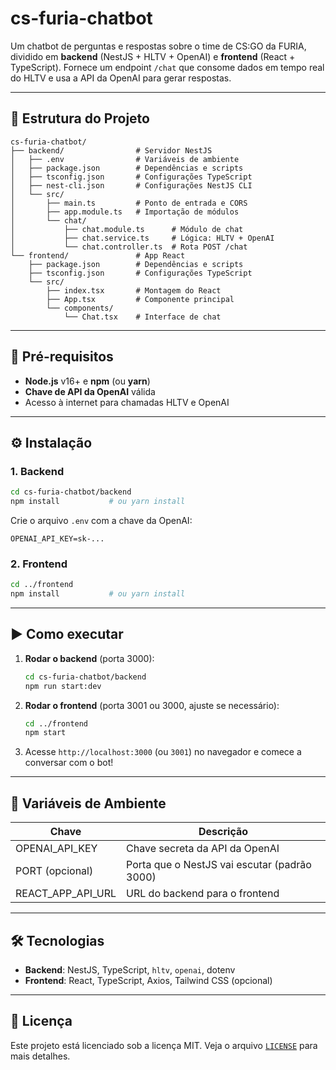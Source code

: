 # cs-furia-chatbot

Um chatbot de perguntas e respostas sobre o time de CS:GO da FURIA, dividido em **backend** (NestJS + HLTV + OpenAI) e **frontend** (React + TypeScript). Fornece um endpoint `/chat` que consome dados em tempo real do HLTV e usa a API da OpenAI para gerar respostas.

---

## 📁 Estrutura do Projeto

```
cs-furia-chatbot/
├── backend/                # Servidor NestJS
│   ├── .env                # Variáveis de ambiente
│   ├── package.json        # Dependências e scripts
│   ├── tsconfig.json       # Configurações TypeScript
│   ├── nest-cli.json       # Configurações NestJS CLI
│   └── src/
│       ├── main.ts         # Ponto de entrada e CORS
│       ├── app.module.ts   # Importação de módulos
│       └── chat/
│           ├── chat.module.ts      # Módulo de chat
│           ├── chat.service.ts     # Lógica: HLTV + OpenAI
│           └── chat.controller.ts  # Rota POST /chat
└── frontend/               # App React
    ├── package.json        # Dependências e scripts
    ├── tsconfig.json       # Configurações TypeScript
    └── src/
        ├── index.tsx       # Montagem do React
        ├── App.tsx         # Componente principal
        └── components/
            └── Chat.tsx    # Interface de chat
```

---

## 🚀 Pré-requisitos

- **Node.js** v16+ e **npm** (ou **yarn**)
- **Chave de API da OpenAI** válida
- Acesso à internet para chamadas HLTV e OpenAI

---

## ⚙️ Instalação

### 1. Backend

```bash
cd cs-furia-chatbot/backend
npm install           # ou yarn install
```

Crie o arquivo `.env` com a chave da OpenAI:

```
OPENAI_API_KEY=sk-...
```

### 2. Frontend

```bash
cd ../frontend
npm install           # ou yarn install
```

---

## ▶️ Como executar

1. **Rodar o backend** (porta 3000):
   ```bash
   cd cs-furia-chatbot/backend
   npm run start:dev
   ```

2. **Rodar o frontend** (porta 3001 ou 3000, ajuste se necessário):
   ```bash
   cd ../frontend
   npm start
   ```

3. Acesse `http://localhost:3000` (ou `3001`) no navegador e comece a conversar com o bot!

---

## 🔧 Variáveis de Ambiente

| Chave               | Descrição                                    |
|---------------------|----------------------------------------------|
| OPENAI_API_KEY      | Chave secreta da API da OpenAI               |
| PORT (opcional)     | Porta que o NestJS vai escutar (padrão 3000) |
| REACT_APP_API_URL   | URL do backend para o frontend               |

---

## 🛠 Tecnologias

- **Backend**: NestJS, TypeScript, `hltv`, `openai`, dotenv
- **Frontend**: React, TypeScript, Axios, Tailwind CSS (opcional)

---

## 📄 Licença

Este projeto está licenciado sob a licença MIT. Veja o arquivo [`LICENSE`](LICENSE) para mais detalhes.


